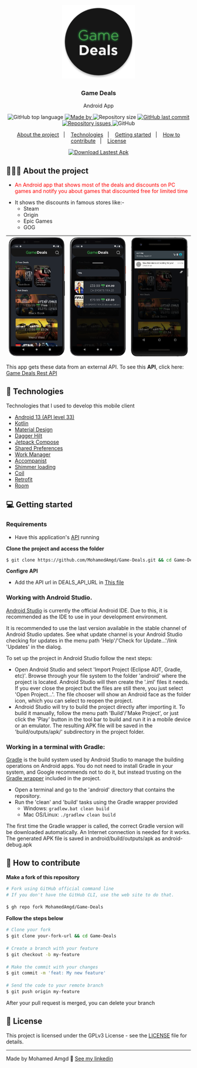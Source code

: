 <h1 align="center">
	<img alt="Logo" src=".github/logo.png" width="200px" />
</h1>

<h3 align="center">
  Game Deals
</h3>

<p align="center">Android App</p>

<p align="center">
  <img alt="GitHub top language" src="https://img.shields.io/github/languages/top/MohamedAmgd/Game-Deals">

  <a href="https://www.linkedin.com/in/mohamedamgd/">
    <img alt="Made by" src="https://img.shields.io/badge/made_by-Mohamed_Amgd-green">
  </a>
  
  <img alt="Repository size" src="https://img.shields.io/github/repo-size/MohamedAmgd/Game-Deals">
  
  <a href="https://github.com/MohamedAmgd/Game-Deals/commits/main">
    <img alt="GitHub last commit" src="https://img.shields.io/github/last-commit/MohamedAmgd/Game-Deals">
  </a>
  
  <a href="https://github.com/MohamedAmgd/Game-Deals/issues">
    <img alt="Repository issues" src="https://img.shields.io/github/issues/MohamedAmgd/Game-Deals">
  </a>
  
  <img alt="GitHub" src="https://img.shields.io/github/license/MohamedAmgd/Game-Deals">
</p>

<p align="center">
  <a href="#-about-the-project">About the project</a>&nbsp;&nbsp;&nbsp;|&nbsp;&nbsp;&nbsp;
  <a href="#-technologies">Technologies</a>&nbsp;&nbsp;&nbsp;|&nbsp;&nbsp;&nbsp;
  <a href="#-getting-started">Getting started</a>&nbsp;&nbsp;&nbsp;|&nbsp;&nbsp;&nbsp;
  <a href="#-how-to-contribute">How to contribute</a>&nbsp;&nbsp;&nbsp;|&nbsp;&nbsp;&nbsp;
  <a href="#-license">License</a>
</p>
<p align="center">
  <a href="https://github.com/MohamedAmgd/Game-Deals/releases/latest/download/Game-Deals.apk">
    <img alt="Download Lastest Apk" src="https://custom-icon-badges.demolab.com/badge/-Download_Lastest_Apk-Grean?style=for-the-badge&logo=download&logoColor=white">
  </a>
</p>

## 👨🏻‍💻 About the project

- <p style="color: red;">An Android app that shows most of the deals and discounts on PC games and notify you about games that discounted free for limited time
- It shows the discounts in famous stores like:-
  <ul>
- Steam
- Origin
- Epic Games
- GOG
  </ul>
</p>

| <img src=".github/Screenshot_1.png"> | <img src=".github/Screenshot_2.png"> | <img src=".github/Screenshot_3.png"> |
| ------------------------------------ | ------------------------------------ | ------------------------------------ |

This app gets these data from an external API. To see this **API**, click here: [Game Deals Rest API](https://github.com/MohamedAmgd/Game-Deals-API)</br>

## 🚀 Technologies

Technologies that I used to develop this mobile client

- [Android 13 (API level 33)](https://developer.android.com/about/versions/13)
- [Kotlin](https://kotlinlang.org/)
- [Material Design](https://m2.material.io/design)
- [Dagger Hilt](https://dagger.dev/hilt/)
- [Jetpack Compose](https://developer.android.com/jetpack/compose)
- [Shared Preferences](https://developer.android.com/training/data-storage/shared-preferences)
- [Work Manager](https://developer.android.com/topic/libraries/architecture/workmanager)
- [Accompanist](https://github.com/google/accompanist)
- [Shimmer loading](https://github.com/valentinilk/compose-shimmer)
- [Coil](https://coil-kt.github.io/coil/)
- [Retrofit](https://github.com/square/retrofit)
- [Room](https://developer.android.com/jetpack/androidx/releases/room)

## 💻 Getting started

### Requirements

- Have this application's [API](https://github.com/MohamedAmgd/Game-Deals-API) running

**Clone the project and access the folder**

```bash
$ git clone https://github.com/MohamedAmgd/Game-Deals.git && cd Game-Deals
```

**Configre API**

- Add the API url in DEALS_API_URL in [This file](app/src/main/java/com/mohamed_amgd/gamedeals/GameDealsAppModule.kt)

### Working with Android Studio.

[Android Studio](https://developer.android.com/studio) is currently the official Android IDE. Due to this, it is recommended as the IDE to use in your development environment.

It is recommended to use the last version available in the stable channel of Android Studio updates. See what update channel is your Android Studio checking for updates in the menu path 'Help'/'Check for Update...'/link 'Updates' in the dialog.

To set up the project in Android Studio follow the next steps:

- Open Android Studio and select 'Import Project (Eclipse ADT, Gradle, etc)'. Browse through your file system to the folder 'android' where the project is located. Android Studio will then create the '.iml' files it needs. If you ever close the project but the files are still there, you just select 'Open Project...'. The file chooser will show an Android face as the folder icon, which you can select to reopen the project.
- Android Studio will try to build the project directly after importing it. To build it manually, follow the menu path 'Build'/'Make Project', or just click the 'Play' button in the tool bar to build and run it in a mobile device or an emulator. The resulting APK file will be saved in the 'build/outputs/apk/' subdirectory in the project folder.

### Working in a terminal with Gradle:

[Gradle](https://gradle.org/) is the build system used by Android Studio to manage the building operations on Android apps. You do not need to install Gradle in your system, and Google recommends not to do it, but instead trusting on the [Gradle wrapper](https://docs.gradle.org/current/userguide/gradle_wrapper.html) included in the project.

- Open a terminal and go to the 'android' directory that contains the repository.
- Run the 'clean' and 'build' tasks using the Gradle wrapper provided
  - Windows: `gradlew.bat clean build`
  - Mac OS/Linux: `./gradlew clean build`

The first time the Gradle wrapper is called, the correct Gradle version will be downloaded automatically. An Internet connection is needed for it works.
The generated APK file is saved in android/build/outputs/apk as android-debug.apk

## 🤔 How to contribute

**Make a fork of this repository**

```bash
# Fork using GitHub official command line
# If you don't have the GitHub CLI, use the web site to do that.

$ gh repo fork MohamedAmgd/Game-Deals
```

**Follow the steps below**

```bash
# Clone your fork
$ git clone your-fork-url && cd Game-Deals

# Create a branch with your feature
$ git checkout -b my-feature

# Make the commit with your changes
$ git commit -m 'feat: My new feature'

# Send the code to your remote branch
$ git push origin my-feature
```

After your pull request is merged, you can delete your branch

## 📝 License

This project is licensed under the GPLv3 License - see the [LICENSE](LICENSE) file for details.

---

Made by Mohamed Amgd 👋 [See my linkedin](https://www.linkedin.com/in/mohamedamgd/)
